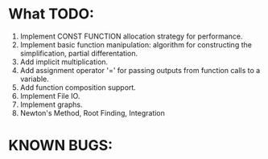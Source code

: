 # What TODO:

1. Implement CONST FUNCTION allocation strategy for performance.
2. Implement basic function manipulation: algorithm for constructing the simplification, partial differentation.
3. Add implicit multiplication.
4. Add assignment operator '=' for passing outputs from function calls to a variable.
5. Add function composition support.
6. Implement File IO.
7. Implement graphs.
8. Newton's Method, Root Finding, Integration

# KNOWN BUGS:



